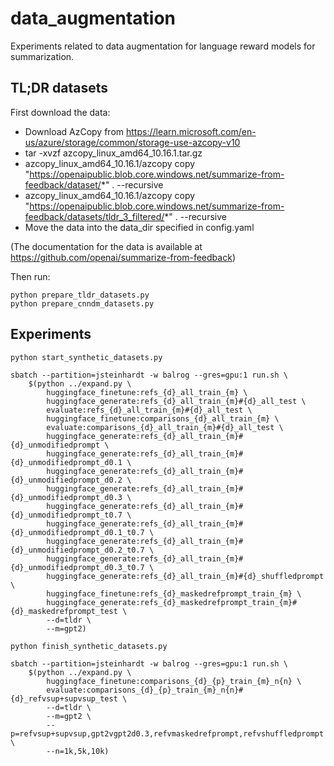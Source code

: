 # data_augmentation

Experiments related to data augmentation for language reward models for summarization.

## TL;DR datasets

First download the data:

* Download AzCopy from https://learn.microsoft.com/en-us/azure/storage/common/storage-use-azcopy-v10
* tar -xvzf azcopy_linux_amd64_10.16.1.tar.gz
* azcopy_linux_amd64_10.16.1/azcopy copy "https://openaipublic.blob.core.windows.net/summarize-from-feedback/dataset/*" . --recursive
* azcopy_linux_amd64_10.16.1/azcopy copy "https://openaipublic.blob.core.windows.net/summarize-from-feedback/datasets/tldr_3_filtered/*" . --recursive
* Move the data into the data_dir specified in config.yaml

(The documentation for the data is available at https://github.com/openai/summarize-from-feedback)

Then run:

```
python prepare_tldr_datasets.py
python prepare_cnndm_datasets.py
```

## Experiments

```
python start_synthetic_datasets.py

sbatch --partition=jsteinhardt -w balrog --gres=gpu:1 run.sh \
	$(python ../expand.py \
		huggingface_finetune:refs_{d}_all_train_{m} \
		huggingface_generate:refs_{d}_all_train_{m}#{d}_all_test \
		evaluate:refs_{d}_all_train_{m}#{d}_all_test \
		huggingface_finetune:comparisons_{d}_all_train_{m} \
		evaluate:comparisons_{d}_all_train_{m}#{d}_all_test \
		huggingface_generate:refs_{d}_all_train_{m}#{d}_unmodifiedprompt \
		huggingface_generate:refs_{d}_all_train_{m}#{d}_unmodifiedprompt_d0.1 \
		huggingface_generate:refs_{d}_all_train_{m}#{d}_unmodifiedprompt_d0.2 \
		huggingface_generate:refs_{d}_all_train_{m}#{d}_unmodifiedprompt_d0.3 \
		huggingface_generate:refs_{d}_all_train_{m}#{d}_unmodifiedprompt_t0.7 \
		huggingface_generate:refs_{d}_all_train_{m}#{d}_unmodifiedprompt_d0.1_t0.7 \
		huggingface_generate:refs_{d}_all_train_{m}#{d}_unmodifiedprompt_d0.2_t0.7 \
		huggingface_generate:refs_{d}_all_train_{m}#{d}_unmodifiedprompt_d0.3_t0.7 \
		huggingface_generate:refs_{d}_all_train_{m}#{d}_shuffledprompt \
		huggingface_finetune:refs_{d}_maskedrefprompt_train_{m} \
		huggingface_generate:refs_{d}_maskedrefprompt_train_{m}#{d}_maskedrefprompt_test \
		--d=tldr \
		--m=gpt2)

python finish_synthetic_datasets.py

sbatch --partition=jsteinhardt -w balrog --gres=gpu:1 run.sh \
	$(python ../expand.py \
		huggingface_finetune:comparisons_{d}_{p}_train_{m}_n{n} \
		evaluate:comparisons_{d}_{p}_train_{m}_n{n}#{d}_refvsup+supvsup_test \
		--d=tldr \
		--m=gpt2 \
		--p=refvsup+supvsup,gpt2vgpt2d0.3,refvmaskedrefprompt,refvshuffledprompt \
		--n=1k,5k,10k)
```